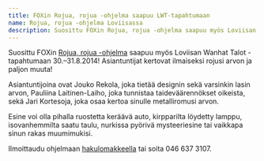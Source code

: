 ```yaml
---
title: FOXin Rojua, rojua -ohjelma saapuu LWT-tapahtumaan
name: Rojua, rojua -ohjelma Loviisassa
description: Suosittu FOXin Rojua, rojua -ohjelma saapuu myös Loviisan Wanhat Talot -tapahtumaan 30.–31.8.2014! Asiantuntijat kertovat ilmaiseksi rojusi arvon ja paljon muuta!
---
```


Suosittu FOXin [Rojua, rojua -ohjelma](http://www.foxtv.fi/rojua-rojua) saapuu myös Loviisan Wanhat Talot -tapahtumaan 30.–31.8.2014! Asiantuntijat kertovat ilmaiseksi rojusi arvon ja paljon muuta!

Asiantuntijoina ovat Jouko Rekola, joka tietää designin sekä varsinkin lasin arvon, Pauliina Laitinen-Laiho, joka tunnistaa taideväärennökset oikeista, sekä Jari Kortesoja, joka osaa kertoa sinulle metalliromusi arvon.

Esine voi olla pihalla ruostetta keräävä auto, kirpparilta löydetty lamppu, isovanhemmilta saatu taulu, nurkissa pyörivä mysteeriesine tai vaikkapa sinun rakas muumimukisi.

Ilmoittaudu ohjelmaan [hakulomakkeella](http://www.kassette.fi/rojuarojua) tai soita 046 637 3107.